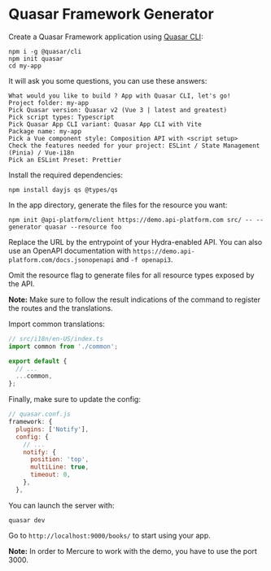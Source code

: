 # Quasar Framework Generator

Create a Quasar Framework application using
[Quasar CLI](https://quasar.dev/start/quasar-cli):

```console
npm i -g @quasar/cli
npm init quasar
cd my-app
```

It will ask you some questions, you can use these answers:

```console
What would you like to build ? App with Quasar CLI, let's go!
Project folder: my-app
Pick Quasar version: Quasar v2 (Vue 3 | latest and greatest)
Pick script types: Typescript
Pick Quasar App CLI variant: Quasar App CLI with Vite
Package name: my-app
Pick a Vue component style: Composition API with <script setup>
Check the features needed for your project: ESLint / State Management (Pinia) / Vue-i18n
Pick an ESLint Preset: Prettier
```

Install the required dependencies:

```console
npm install dayjs qs @types/qs
```

In the app directory, generate the files for the resource you want:

```console
npm init @api-platform/client https://demo.api-platform.com src/ -- --generator quasar --resource foo
```

Replace the URL by the entrypoint of your Hydra-enabled API.
You can also use an OpenAPI documentation with `https://demo.api-platform.com/docs.jsonopenapi` and `-f openapi3`.

Omit the resource flag to generate files for all resource types exposed by the API.

**Note:** Make sure to follow the result indications of the command to register the routes and the translations.

Import common translations:

```ts
// src/i18n/en-US/index.ts
import common from './common';

export default {
  // ...
  ...common,
};
```

Finally, make sure to update the config:

```js
// quasar.conf.js
framework: {
  plugins: ['Notify'],
  config: {
    // ...
    notify: {
      position: 'top',
      multiLine: true,
      timeout: 0,
    },
  },
```

You can launch the server with:

```console
quasar dev
```

Go to `http://localhost:9000/books/` to start using your app.

**Note:** In order to Mercure to work with the demo, you have to use the port 3000.
